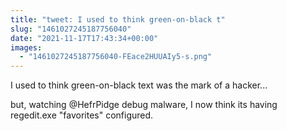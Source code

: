 ```yaml
---
title: "tweet: I used to think green-on-black t"
slug: "1461027245187756040"
date: "2021-11-17T17:43:34+00:00"
images:
  - "1461027245187756040-FEace2HUUAIy5-s.png"
---
```

I used to think green-on-black text was the mark of a hacker...

but, watching @HefrPidge debug malware, I now think its having regedit.exe "favorites" configured. 